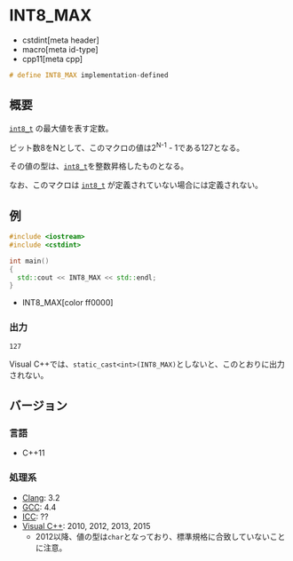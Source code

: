 # INT8_MAX
* cstdint[meta header]
* macro[meta id-type]
* cpp11[meta cpp]

```cpp
# define INT8_MAX implementation-defined
```

## 概要
[`int8_t`](int8_t.md) の最大値を表す定数。

ビット数8をNとして、このマクロの値は2<sup>N-1</sup> - 1である127となる。

その値の型は、[`int8_t`](int8_t.md)を整数昇格したものとなる。

なお、このマクロは [`int8_t`](int8_t.md) が定義されていない場合には定義されない。

## 例
```cpp example
#include <iostream>
#include <cstdint>

int main()
{
  std::cout << INT8_MAX << std::endl;
}
```
* INT8_MAX[color ff0000]


### 出力
```
127
```

Visual C++では、`static_cast<int>(INT8_MAX)`としないと、このとおりに出力されない。

## バージョン
### 言語
- C++11

### 処理系
- [Clang](/implementation.md#clang): 3.2
- [GCC](/implementation.md#gcc): 4.4
- [ICC](/implementation.md#icc): ??
- [Visual C++](/implementation.md#visual_cpp): 2010, 2012, 2013, 2015
	- 2012以降、値の型は`char`となっており、標準規格に合致していないことに注意。

